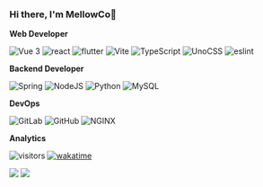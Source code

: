### Hi there, I'm  MellowCo👋

**Web Developer**

<p>
    <img alt="Vue 3" src="https://img.shields.io/badge/-Vue-5BA17F?style=flat-square&logo=vue.js&logoColor=white" />
    <img alt="react" src="https://img.shields.io/badge/-react-blue?style=flat-square&logo=react&logoColor=61DAFB" />
    <img alt="flutter" src="https://img.shields.io/badge/-flutter-02569B?style=flat-square&logo=flutter&logoColor=white" />
    <img alt="Vite" src="https://img.shields.io/badge/-Vite-81A3F9?style=flat-square&logo=vite&logoColor=white" />
    <img alt="TypeScript"
    src="https://img.shields.io/badge/-TypeScript-007ACC?style=flat-square&logo=typescript&logoColor=white" />
    <img alt="UnoCSS"
    src="https://img.shields.io/badge/-UnoCSS-4d4d4d?style=flat-square&logo=unocss&logoColor=white" />
    <img alt="eslint" src="https://img.shields.io/badge/-eslint-4b31c2?style=flat-square&logo=eslint&logoColor=white" />
</p>

**Backend Developer**

<p>
  <img alt="Spring" src="https://img.shields.io/badge/-Spring-6DB33F?style=flat-square&logo=Spring&logoColor=white" />
  <img alt="NodeJS" src="https://img.shields.io/badge/-NodeJS-43853d?style=flat-square&logo=Node.js&logoColor=white" />
  <img alt="Python" src="https://img.shields.io/badge/-Python-3776AB?style=flat-square&logo=Python&logoColor=white" />
  <img alt="MySQL" src="https://img.shields.io/badge/-MySQL-00758f?style=flat-square&logo=mysql&logoColor=white" />
</p>

**DevOps**

<p>
  <img alt="GitLab" src="https://img.shields.io/badge/-GitLab-FC6D26?style=flat-square&logo=GitLab&logoColor=white" />
  <img alt="GitHub" src="https://img.shields.io/badge/-GitHub-181717?style=flat-square&logo=GitHub&logoColor=white" />
  <img alt="NGINX" src="https://img.shields.io/badge/-NGINX-009639?style=flat-square&logo=NGINX&logoColor=white" />
</p>

**Analytics**

![visitors](https://visitor-badge.glitch.me/badge?page_id=MellowCo.readme&left_text=MyPageVisitors) [![wakatime](https://wakatime.com/badge/user/1947089f-810c-43f9-92f2-1f9cfad0e19c.svg)](https://wakatime.com/@1947089f-810c-43f9-92f2-1f9cfad0e19c)

<img src="https://github-readme-stats.vercel.app/api?username=MellowCo&show_icons=true&hide_title=true&hide_border=true&include_all_commits=true&line_height=21" />

<img src="https://github-readme-stats.vercel.app/api/top-langs/?username=MellowCo&layout=compact&hide_title=true&hide_border=true&locale=cn&&hide=pawn,sourcepawn,nasl" />

<!-- ![Top Langs](https://github-readme-stats.vercel.app/api/top-langs/?username=MellowCo) -->

